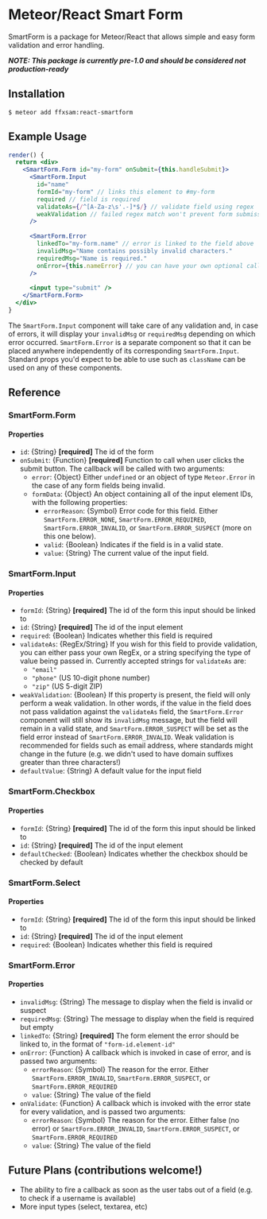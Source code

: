 # Meteor/React Smart Form

SmartForm is a package for Meteor/React that allows simple and easy form validation and error handling.

***NOTE: This package is currently pre-1.0 and should be considered not production-ready***

## Installation

    $ meteor add ffxsam:react-smartform

## Example Usage

```jsx
render() {
  return <div>
    <SmartForm.Form id="my-form" onSubmit={this.handleSubmit}>
      <SmartForm.Input
        id="name"
        formId="my-form" // links this element to #my-form
        required // field is required
        validateAs={/^[A-Za-z\s'.-]*$/} // validate field using regex
        weakValidation // failed regex match won't prevent form submission
      />
      
      <SmartForm.Error
        linkedTo="my-form.name" // error is linked to the field above
        invalidMsg="Name contains possibly invalid characters."
        requiredMsg="Name is required."
        onError={this.nameError} // you can have your own optional callback in case of error
      />
      
      <input type="submit" />
    </SmartForm.Form>
  </div>
}
```

The `SmartForm.Input` component will take care of any validation and, in case of errors, it will display your `invalidMsg` or `requiredMsg` depending on which error occurred. `SmartForm.Error` is a separate component so that it can be placed anywhere independently of its corresponding `SmartForm.Input`. Standard props you'd expect to be able to use such as `className` can be used on any of these components.

## Reference

### SmartForm.Form

#### Properties
* `id`: {String} **[required]** The id of the form
* `onSubmit`: {Function} **[required]** Function to call when user clicks the submit button. The callback will be called with two arguments:
	* `error`: {Object} Either `undefined` or an object of type `Meteor.Error` in the case of any form fields being invalid.
	* `formData`: {Object}  An object containing all of the input element IDs, with the following properties:
		* `errorReason`: {Symbol} Error code for this field. Either `SmartForm.ERROR_NONE`, `SmartForm.ERROR_REQUIRED`, `SmartForm.ERROR_INVALID`, or `SmartForm.ERROR_SUSPECT` (more on this one below).
		* `valid`: {Boolean} Indicates if the field is in a valid state.
		* `value`: {String} The current value of the input field.

### SmartForm.Input

#### Properties
* `formId`: {String} **[required]** The id of the form this input should be linked to
* `id`: {String} **[required]** The id of the input element
* `required`: {Boolean} Indicates whether this field is required
* `validateAs`: {RegEx/String} If you wish for this field to provide validation, you can either pass your own RegEx, or a string specifying the type of value being passed in. Currently accepted strings for `validateAs` are:
	* `"email"`
	* `"phone"` (US 10-digit phone number)
	* `"zip"` (US 5-digit ZIP)
* `weakValidation`: {Boolean} If this property is present, the field will only perform a weak validation. In other words, if the value in the field does not pass validation against the `validateAs` field, the `SmartForm.Error` component will still show its `invalidMsg` message, but the field will remain in a valid state, and `SmartForm.ERROR_SUSPECT` will be set as the field error instead of `SmartForm.ERROR_INVALID`. Weak validation is recommended for fields such as email address, where standards might change in the future (e.g. we didn't used to have domain suffixes greater than three characters!)
* `defaultValue`: {String} A default value for the input field

### SmartForm.Checkbox

#### Properties
* `formId`: {String} **[required]** The id of the form this input should be linked to
* `id`: {String} **[required]** The id of the input element
* `defaultChecked`: {Boolean} Indicates whether the checkbox should be checked by default

### SmartForm.Select

#### Properties
* `formId`: {String} **[required]** The id of the form this input should be linked to
* `id`: {String} **[required]** The id of the input element
* `required`: {Boolean} Indicates whether this field is required

### SmartForm.Error

#### Properties
* `invalidMsg`: {String} The message to display when the field is invalid or suspect
* `requiredMsg`: {String} The message to display when the field is required but empty
* `linkedTo`: {String} **[required]** The form element the error should be linked to, in the format of `"form-id.element-id"`
* `onError`: {Function} A callback which is invoked in case of error, and is passed two arguments:
  * `errorReason`: {Symbol} The reason for the error. Either `SmartForm.ERROR_INVALID`, `SmartForm.ERROR_SUSPECT`, or `SmartForm.ERROR_REQUIRED`
  * `value`: {String} The value of the field
* `onValidate`: {Function} A callback which is invoked with the error state for every validation, and is passed two arguments:
  * `errorReason`: {Symbol} The reason for the error. Either false (no error) or `SmartForm.ERROR_INVALID`, `SmartForm.ERROR_SUSPECT`, or `SmartForm.ERROR_REQUIRED`
  * `value`: {String} The value of the field

## Future Plans (contributions welcome!)
* The ability to fire a callback as soon as the user tabs out of a field (e.g. to check if a username is available)
* More input types (select, textarea, etc)
